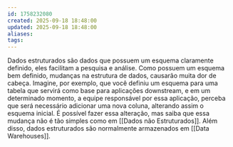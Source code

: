 ```yaml
---
id: 1758232080
created: 2025-09-18 18:48:00
updated: 2025-09-18 18:48:00
aliases:
tags:
---
```

Dados estruturados são dados que possuem um esquema claramente definido, eles facilitam a pesquisa e análise. Como possuem um esquema bem definido, mudanças na estrutura de dados, causarão muita dor de cabeça. Imagine, por exemplo, que você definiu um esquema para uma tabela que servirá como base para aplicações downstream, e em um determinado momento, a equipe responsável por essa aplicação, perceba que será necessário adicionar uma nova coluna, alterando assim o esquema inicial. É possível fazer essa alteração, mas saiba que essa mudança não é tão simples como em [[Dados não Estruturados]]. Além disso, dados estruturados são normalmente armazenados em [[Data Warehouses]].